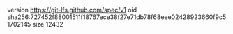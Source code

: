 version https://git-lfs.github.com/spec/v1
oid sha256:727452f88001511f18767ece38f27e71db78f68eee02428923660f9c51702145
size 12432
